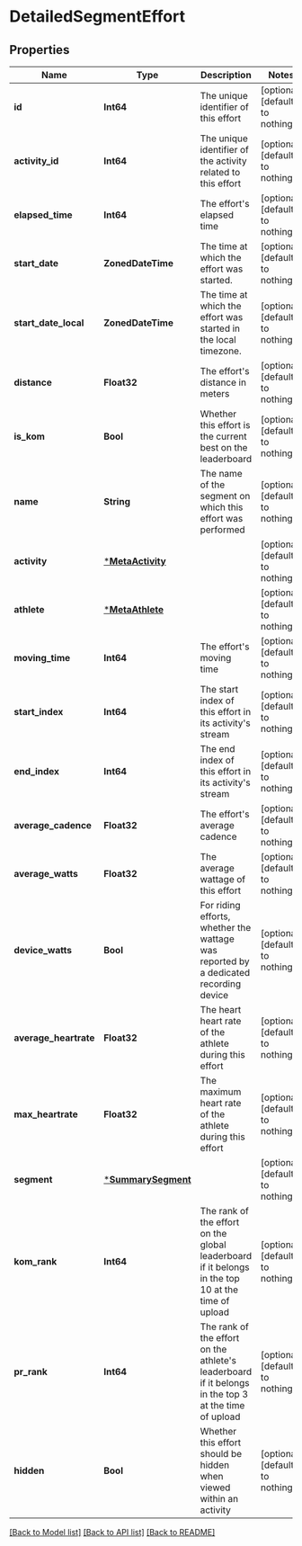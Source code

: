 # DetailedSegmentEffort


## Properties
Name | Type | Description | Notes
------------ | ------------- | ------------- | -------------
**id** | **Int64** | The unique identifier of this effort | [optional] [default to nothing]
**activity_id** | **Int64** | The unique identifier of the activity related to this effort | [optional] [default to nothing]
**elapsed_time** | **Int64** | The effort&#39;s elapsed time | [optional] [default to nothing]
**start_date** | **ZonedDateTime** | The time at which the effort was started. | [optional] [default to nothing]
**start_date_local** | **ZonedDateTime** | The time at which the effort was started in the local timezone. | [optional] [default to nothing]
**distance** | **Float32** | The effort&#39;s distance in meters | [optional] [default to nothing]
**is_kom** | **Bool** | Whether this effort is the current best on the leaderboard | [optional] [default to nothing]
**name** | **String** | The name of the segment on which this effort was performed | [optional] [default to nothing]
**activity** | [***MetaActivity**](MetaActivity.md) |  | [optional] [default to nothing]
**athlete** | [***MetaAthlete**](MetaAthlete.md) |  | [optional] [default to nothing]
**moving_time** | **Int64** | The effort&#39;s moving time | [optional] [default to nothing]
**start_index** | **Int64** | The start index of this effort in its activity&#39;s stream | [optional] [default to nothing]
**end_index** | **Int64** | The end index of this effort in its activity&#39;s stream | [optional] [default to nothing]
**average_cadence** | **Float32** | The effort&#39;s average cadence | [optional] [default to nothing]
**average_watts** | **Float32** | The average wattage of this effort | [optional] [default to nothing]
**device_watts** | **Bool** | For riding efforts, whether the wattage was reported by a dedicated recording device | [optional] [default to nothing]
**average_heartrate** | **Float32** | The heart heart rate of the athlete during this effort | [optional] [default to nothing]
**max_heartrate** | **Float32** | The maximum heart rate of the athlete during this effort | [optional] [default to nothing]
**segment** | [***SummarySegment**](SummarySegment.md) |  | [optional] [default to nothing]
**kom_rank** | **Int64** | The rank of the effort on the global leaderboard if it belongs in the top 10 at the time of upload | [optional] [default to nothing]
**pr_rank** | **Int64** | The rank of the effort on the athlete&#39;s leaderboard if it belongs in the top 3 at the time of upload | [optional] [default to nothing]
**hidden** | **Bool** | Whether this effort should be hidden when viewed within an activity | [optional] [default to nothing]


[[Back to Model list]](./README.md#models) [[Back to API list]](./README.md#api-endpoints) [[Back to README]](./README.md)


